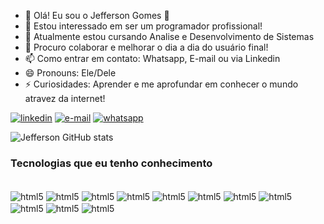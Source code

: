 - 👋 Olá! Eu sou o Jefferson Gomes 👋
- 👀 Estou interessado em ser um programador profissional!
- 🌱 Atualmente estou cursando Analise e Desenvolvimento de Sistemas
- 💞️ Procuro colaborar e melhorar o dia a dia do usuário final!
- 📫 Como entrar em contato: Whatsapp, E-mail ou via Linkedin
- 😄 Pronouns: Ele/Dele
- ⚡ Curiosidades: Aprender e me aprofundar em conhecer o mundo atravez da internet! 



[![linkedin](https://img.shields.io/badge/LinkedIn-0077B5?style=for-the-badge&logo=linkedin&logoColor=white)](https://www.linkedin.com/in/jefferson-da-rocha-oliveira-gomes-3b7626263/)
[![e-mail](https://img.shields.io/badge/Gmail-D14836?style=for-the-badge&logo=gmail&logoColor=white)](jefferson.rocha213@gmail.com)
[![whatsapp](https://img.shields.io/badge/WhatsApp-25D366?style=for-the-badge&logo=whatsapp&logoColor=white)](61993455532)


![ Jefferson GitHub stats](https://github-readme-stats.vercel.app/api?username=JeffersonGomes&show_icons=true&theme=radical)


### Tecnologias que eu tenho conhecimento

<div style="display: inline_block"><br/>
   <img align="center" alt="html5" src="https://img.shields.io/badge/HTML5-E34F26?style=for-the-badge&logo=html5&logoColor=white"/>
   <img align="center" alt="html5" src="https://img.shields.io/badge/CSS3-1572B6?style=for-the-badge&logo=css3&logoColor=white"/>
   <img align="center" alt="html5" src="https://img.shields.io/badge/JavaScript-F7DF1E?style=for-the-badge&logo=javascript&logoColor=black"/>
   <img align="center" alt="html5" src="https://img.shields.io/badge/Python-14354C?style=for-the-badge&logo=python&logoColor=white"/>
   <img align="center" alt="html5" src="https://img.shields.io/badge/PHP-777BB4?style=for-the-badge&logo=php&logoColor=white"/>
   <img align="center" alt="html5" src="https://img.shields.io/badge/Java-ED8B00?style=for-the-badge&logo=openjdk&logoColor=white"/>
   <img align="center" alt="html5" src="https://img.shields.io/badge/MySQL-00000F?style=for-the-badge&logo=mysql&logoColor=white"/>
   <img align="center" alt="html5" src="https://img.shields.io/badge/PostgreSQL-316192?style=for-the-badge&logo=postgresql&logoColor=white"/>
   <img align="center" alt="html5" src="https://img.shields.io/badge/MongoDB-4EA94B?style=for-the-badge&logo=mongodb&logoColor=white"/>
   <img align="center" alt="html5" src="https://img.shields.io/badge/GIT-E44C30?style=for-the-badge&logo=git&logoColor=white"/>
   <img align="center" alt="html5" src="https://img.shields.io/badge/Node.js-43853D?style=for-the-badge&logo=node.js&logoColor=white"/>
</div
